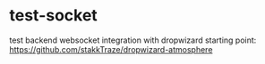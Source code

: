 # test-socket
test backend websocket integration with dropwizard
starting point: https://github.com/stakkTraze/dropwizard-atmosphere